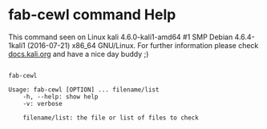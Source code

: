 # fab-cewl command Help
 
 This command seen on Linux kali 4.6.0-kali1-amd64 #1 SMP Debian 4.6.4-1kali1 (2016-07-21) x86_64 GNU/Linux. For further information please check [docs.kali.org](docs.kali.org) and have a nice day buddy ;) 

~~~

fab-cewl

Usage: fab-cewl [OPTION] ... filename/list
	-h, --help: show help
	-v: verbose
	
	filename/list: the file or list of files to check


~~~
